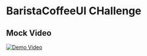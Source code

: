 # BaristaCoffeeUI CHallenge

## Mock Video

[![Demo Video](https://img.youtube.com/vi/eQ1qewsAom8/0.jpg)](https://youtu.be/eQ1qewsAom8)

